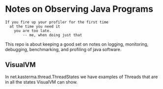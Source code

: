 # Notes on Observing Java Programs

    If you fire up your profiler for the first time
      at the time you need it
        you are too late.
	        -- me, when doing just that

This repo is about keeping a good set on notes on logging, monitoring,
debugging, benchmarking, and profiling of java software.

## VisualVM

In net.kasterma.thread.ThreadStates we have examples of Threads that
are in all the states VisualVM can show.